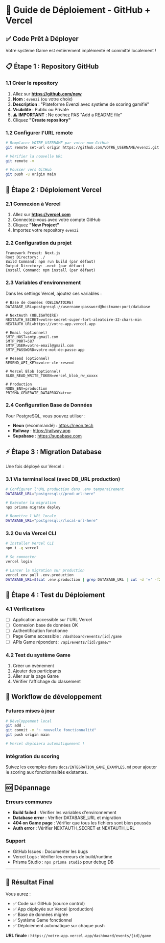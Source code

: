 # 🚀 Guide de Déploiement - GitHub + Vercel

## ✅ Code Prêt à Déployer
Votre système Game est entièrement implémenté et committé localement !

## 📋 **Étape 1 : Repository GitHub**

### 1.1 Créer le repository
1. Allez sur **https://github.com/new**
2. **Nom** : `evenzi` (ou votre choix)
3. **Description** : "Plateforme Evenzi avec système de scoring gamifié"
4. **Visibilité** : Public ou Private
5. ⚠️ **IMPORTANT** : Ne cochez PAS "Add a README file"
6. Cliquez **"Create repository"**

### 1.2 Configurer l'URL remote
```bash
# Remplacez VOTRE_USERNAME par votre nom GitHub
git remote set-url origin https://github.com/VOTRE_USERNAME/evenzi.git

# Vérifier la nouvelle URL
git remote -v

# Pousser vers GitHub
git push -u origin main
```

## 🔧 **Étape 2 : Déploiement Vercel**

### 2.1 Connexion à Vercel
1. Allez sur **https://vercel.com**
2. Connectez-vous avec votre compte GitHub
3. Cliquez **"New Project"**
4. Importez votre repository `evenzi`

### 2.2 Configuration du projet
```
Framework Preset: Next.js
Root Directory: ./
Build Command: npm run build (par défaut)
Output Directory: .next (par défaut)
Install Command: npm install (par défaut)
```

### 2.3 Variables d'environnement
Dans les settings Vercel, ajoutez ces variables :

```env
# Base de données (OBLIGATOIRE)
DATABASE_URL=postgresql://username:password@hostname:port/database

# NextAuth (OBLIGATOIRE)
NEXTAUTH_SECRET=votre-secret-super-fort-aleatoire-32-chars-min
NEXTAUTH_URL=https://votre-app.vercel.app

# Email (optionnel)
SMTP_HOST=smtp.gmail.com
SMTP_PORT=587
SMTP_USER=votre-email@gmail.com
SMTP_PASSWORD=votre-mot-de-passe-app

# Resend (optionnel)
RESEND_API_KEY=votre-cle-resend

# Vercel Blob (optionnel)
BLOB_READ_WRITE_TOKEN=vercel_blob_rw_xxxxx

# Production
NODE_ENV=production
PRISMA_GENERATE_DATAPROXY=true
```

### 2.4 Configuration Base de Données
Pour PostgreSQL, vous pouvez utiliser :
- **Neon** (recommandé) : https://neon.tech
- **Railway** : https://railway.app
- **Supabase** : https://supabase.com

## ⚡ **Étape 3 : Migration Database**

Une fois déployé sur Vercel :

### 3.1 Via terminal local (avec DB_URL production)
```bash
# Configurer l'URL production dans .env temporairement
DATABASE_URL="postgresql://prod-url-here"

# Exécuter la migration
npx prisma migrate deploy

# Remettre l'URL locale
DATABASE_URL="postgresql://local-url-here"
```

### 3.2 Ou via Vercel CLI
```bash
# Installer Vercel CLI
npm i -g vercel

# Se connecter
vercel login

# Lancer la migration sur production
vercel env pull .env.production
DATABASE_URL=$(cat .env.production | grep DATABASE_URL | cut -d '=' -f2) npx prisma migrate deploy
```

## 🎯 **Étape 4 : Test du Déploiement**

### 4.1 Vérifications
- [ ] Application accessible sur l'URL Vercel
- [ ] Connexion base de données OK
- [ ] Authentification fonctionne
- [ ] Page Game accessible : `/dashboard/events/[id]/game`
- [ ] APIs Game répondent : `/api/events/[id]/game/*`

### 4.2 Test du système Game
1. Créer un événement
2. Ajouter des participants
3. Aller sur la page Game
4. Vérifier l'affichage du classement

## 🔄 **Workflow de développement**

### Futures mises à jour
```bash
# Développement local
git add .
git commit -m "✨ nouvelle fonctionnalité"
git push origin main

# Vercel déploiera automatiquement !
```

### Intégration du scoring
Suivez les exemples dans `docs/INTEGRATION_GAME_EXAMPLES.md` pour ajouter le scoring aux fonctionnalités existantes.

## 🆘 **Dépannage**

### Erreurs communes
- **Build failed** : Vérifier les variables d'environnement
- **Database error** : Vérifier DATABASE_URL et migration
- **404 on Game page** : Vérifier que tous les fichiers sont bien poussés
- **Auth error** : Vérifier NEXTAUTH_SECRET et NEXTAUTH_URL

### Support
- GitHub Issues : Documenter les bugs
- Vercel Logs : Vérifier les erreurs de build/runtime
- Prisma Studio : `npx prisma studio` pour debug DB

---

## 🎉 **Résultat Final**

Vous aurez :
- ✅ Code sur GitHub (source control)
- ✅ App déployée sur Vercel (production)
- ✅ Base de données migrée
- ✅ Système Game fonctionnel
- ✅ Déploiement automatique sur chaque push

**URL finale** : `https://votre-app.vercel.app/dashboard/events/[id]/game` 